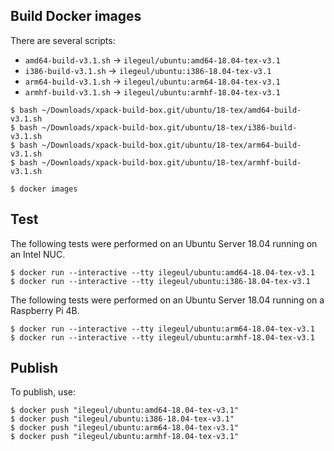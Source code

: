 
## Build Docker images

There are several scripts:

- `amd64-build-v3.1.sh` -> `ilegeul/ubuntu:amd64-18.04-tex-v3.1`
- `i386-build-v3.1.sh` -> `ilegeul/ubuntu:i386-18.04-tex-v3.1`
- `arm64-build-v3.1.sh` -> `ilegeul/ubuntu:arm64-18.04-tex-v3.1`
- `armhf-build-v3.1.sh` -> `ilegeul/ubuntu:armhf-18.04-tex-v3.1`

```console
$ bash ~/Downloads/xpack-build-box.git/ubuntu/18-tex/amd64-build-v3.1.sh
$ bash ~/Downloads/xpack-build-box.git/ubuntu/18-tex/i386-build-v3.1.sh
$ bash ~/Downloads/xpack-build-box.git/ubuntu/18-tex/arm64-build-v3.1.sh
$ bash ~/Downloads/xpack-build-box.git/ubuntu/18-tex/armhf-build-v3.1.sh

$ docker images
```

## Test

The following tests were performed on an Ubuntu Server
18.04 running on an Intel NUC.

```console
$ docker run --interactive --tty ilegeul/ubuntu:amd64-18.04-tex-v3.1
$ docker run --interactive --tty ilegeul/ubuntu:i386-18.04-tex-v3.1
```

The following tests were performed on an Ubuntu Server
18.04 running on a Raspberry Pi 4B.

```console
$ docker run --interactive --tty ilegeul/ubuntu:arm64-18.04-tex-v3.1
$ docker run --interactive --tty ilegeul/ubuntu:armhf-18.04-tex-v3.1
```

## Publish

To publish, use:

```console
$ docker push "ilegeul/ubuntu:amd64-18.04-tex-v3.1"
$ docker push "ilegeul/ubuntu:i386-18.04-tex-v3.1"
$ docker push "ilegeul/ubuntu:arm64-18.04-tex-v3.1"
$ docker push "ilegeul/ubuntu:armhf-18.04-tex-v3.1"
```
